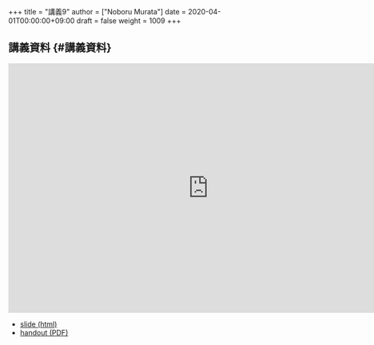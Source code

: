 +++
title = "講義9"
author = ["Noboru Murata"]
date = 2020-04-01T00:00:00+09:00
draft = false
weight = 1009
+++

## 講義資料 {#講義資料}

<iframe src="https://noboru-murata.github.io/probability-statistics/slides/slide09.html"
	width="800" height="500" frameborder="0"
	allowfullscreen="allowfullscreen"
	allow="geolocation *; microphone *; camera *; midi *; encrypted-media *">
</iframe>

-   [slide (html)](https://noboru-murata.github.io/probability-statistics/slides/slide09.html)
-   [handout (PDF)](https://noboru-murata.github.io/probability-statistics/pdfs/slide09.pdf)